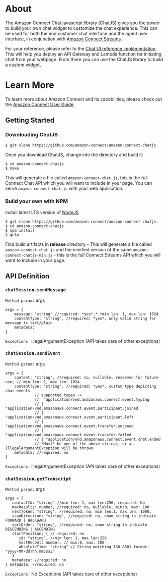 # About
The Amazon Connect Chat javascript library (ChatJS) gives you the power to build your own chat widget to customize the chat experience. This can be used for both the end customer chat interface and the agent user interface, in conjunction with [Amazon Connect Streams](https://github.com/aws/amazon-connect-streams).

For your reference, please refer to the [Chat UI reference implementation](https://github.com/amazon-connect/amazon-connect-chat-ui-examples). This will help you deploy an API Gateway and Lambda function for initiating chat from your webpage. From there you can use the ChatJS library to build a custom widget,

# Learn More
To learn more about Amazon Connect and its capabilities, please check out
the [Amazon Connect User Guide](https://docs.aws.amazon.com/connect/latest/userguide/).


## Getting Started

### Downloading ChatJS

```
$ git clone https://github.com/amazon-connect/amazon-connect-chatjs
```

Once you download ChatJS, change into the directory and build it:

```
$ cd amazon-connect-chatjs
$ make
```

This will generate a file called `amazon-connect-chat.js`, this is the full
Connect Chat API which you will want to include in your page.  You can serve
`amazon-connect-chat.js` with your web application.

### Build your own with NPM
Install latest LTS version of [NodeJS](https://nodejs.org)

```
$ git clone https://github.com/amazon-connect/amazon-connect-chatjs
$ cd amazon-connect-chatjs
$ npm install
$ gulp 
```

Find build artifacts in **release** directory -  This will generate a file called `amazon-connect-chat.js` and the minified version of the same `amazon-connect-chatjs-min.js` - this is the full Connect Streams API which you will want to include in your page.

## API Definition

### `chatSession.sendMessage`
`Method param:` args
```
args = {
    message: "string" //required: *yes*,* *min len: 1, max len: 1024
    contentType: "string", //required: *yes*, only valid string for message is text/plain
    metadata: 
}
```
`Exceptions:`
IllegalArgumentException
(API takes care of other exceptions)

### `chatSession.sendEvent`
`Method param:` args
```
args = {
    content: "string", //required: no, nullable, reserved for future use; // min len: 1, max len: 1024
    contentType: "string", //required: *yes*, custom type depicting chat events
             // supported types ->
             //  "application/vnd.amazonaws.connect.event.typing 
             // | "application/vnd.amazonaws.connect.event.participant.joined
             // | "application/vnd.amazonaws.connect.event.participant.left
             // | "application/vnd.amazonaws.connect.event.transfer.succeed
             // | "application/vnd.amazonaws.connect.event.transfer.failed
             // | "application/vnd.amazonaws.connect.event.chat.ended
             // *Must* be one of the above strings, or an IllegalArgumentException will be thrown
    metadata: //required: no
}
```
`Exceptions:`
IllegalArgumentException
(API takes care of other exceptions)

### `chatSession.getTranscript`
`Method param:` args
```
args = {
   contactId: "string" //min len: 1, max len:256, required: No
   maxResults: number, //required: no, Nullable, min:0, max: 100
   nextToken: "string", //required: no, min len:1, max len: 1000, 
   scanDirection: "string", //required: no, enum string to indicate FORWARD | BACKWARD
   sortOrder: "string", //required: no, enum string to indicate DESCENDING | ASCENDING
   startPosition: { // required: no
      id: "string", //min len: 1, max len:256
      mostRecent: number, // min:0, max: 100
      absoluteTime: "string" // String matching ISO 8601 format: "yyyy-MM-ddThh:mm:ssZ"
   }
   metadata: //required: no
} metadata: //required: no
```
`Exceptions:`
No Exceptions (API takes care of other exceptions)
